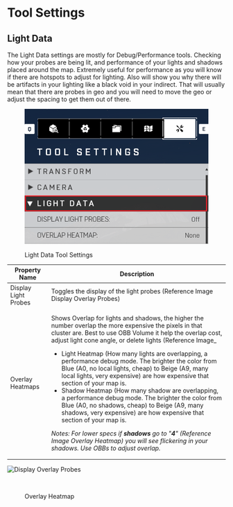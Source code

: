 # Tool Settings

## Light Data

The Light Data settings are mostly for Debug/Performance tools. Checking how your probes are being lit, and performance of your lights and shadows placed around the map. Extremely useful for performance as you will know if there are hotspots to adjust for lighting. Also will show you why there will be artifacts in your lighting like a black void in your indirect. That will usually mean that there are probes in geo and you will need to move the geo or adjust the spacing to get them out of there.

<figure><img src="../../../.gitbook/assets/tool-settings-light-data.png" alt=""><figcaption><p>Light Data Tool Settings</p></figcaption></figure>

| Property Name        | Description                                                                                                                                                                                                                                                                                                                                                                                                                                                                                                                                                                                                                                                                                                                                                                                                                                                                                                                                    |
| -------------------- | ---------------------------------------------------------------------------------------------------------------------------------------------------------------------------------------------------------------------------------------------------------------------------------------------------------------------------------------------------------------------------------------------------------------------------------------------------------------------------------------------------------------------------------------------------------------------------------------------------------------------------------------------------------------------------------------------------------------------------------------------------------------------------------------------------------------------------------------------------------------------------------------------------------------------------------------------- |
| Display Light Probes | Toggles the display of the light probes (Reference Image Display Overlay Probes)                                                                                                                                                                                                                                                                                                                                                                                                                                                                                                                                                                                                                                                                                                                                                                                                                                                               |
| Overlay Heatmaps     | <p>Shows Overlap for lights and shadows, the higher the number overlap the more expensive the pixels in that cluster are. Best to use OBB Volume it help the overlap cost, adjust light cone angle, or delete lights (Reference Image_</p><ul><li>Light Heatmap (How many lights are overlapping, a performance debug mode. The brighter the color from Blue (A0, no local lights, cheap) to Beige (A9, many local lights, very expensive) are how expensive that section of your map is.</li><li>Shadow Heatmap (How many shadow are overlapping, a performance debug mode. The brighter the color from Blue (A0, no shadows, cheap) to Beige (A9, many shadows, very expensive) are how expensive that section of your map is.</li></ul><p><em>Notes: For lower specs if <strong>shadows</strong> go to "<strong>4</strong>" (Reference Image Overlay Heatmap) you will see flickering in your shadows. Use OBBs to adjust overlap.</em></p> |

![Display Overlay Probes](../../../.gitbook/assets/display-overlay-probes.gif)

<figure><img src="../../../.gitbook/assets/light-overlap-heatmap-key.png" alt=""><figcaption><p>Overlay Heatmap</p></figcaption></figure>
